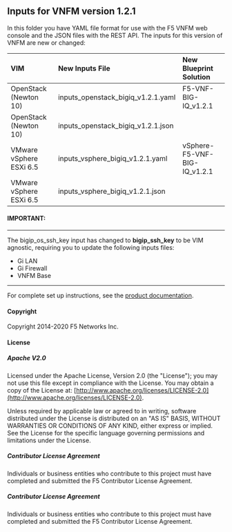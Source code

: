 ## Inputs for VNFM version 1.2.1

In this folder you have YAML file format for use with the F5 VNFM web console and the JSON files with the REST API. The inputs for this version of VNFM are new or changed: 

| VIM                       | New Inputs File                              | New Blueprint Solution         |
| :-------------------------| :--------------------------------------------| :------------------------------| 
| OpenStack (Newton 10)     | inputs_openstack_bigiq_v1.2.1.yaml           | F5-VNF-BIG-IQ_v1.2.1           |
| OpenStack (Newton 10)     | inputs_openstack_bigiq_v1.2.1.json           |                                |
| VMware vSphere ESXi 6.5   | inputs_vsphere_bigiq_v1.2.1.yaml             | vSphere-F5-VNF-BIG-IQ_v1.2.1   |
| VMware vSphere ESXi 6.5   | inputs_vsphere_bigiq_v1.2.1.json             |                                |
 

<!--- CGNAT capabilities - enable CGNAT using pre-provisioned LSN pools, a CGNAT-enabled AS3 declaration, and a Gi LAN or Gi Firewall blueprint solution defined with new CGNAT-specific inputs. --->

#### IMPORTANT:
-----------------
The bigip_os_ssh_key input has changed to **bigip_ssh_key** to be VIM agnostic, requiring you to update the following inputs files:

- Gi LAN
- Gi Firewall
- VNFM Base

----------------

For complete set up instructions, see the [product documentation](https://clouddocs.f5.com/cloud/nfv/latest/setup.html#set-up-your-vim).

#### Copyright
Copyright 2014-2020 F5 Networks Inc.

#### License

##### Apache V2.0 
Licensed under the Apache License, Version 2.0 (the "License"); you may not use this file except in compliance with the License. You may obtain a copy of the License at: [http://www.apache.org/licenses/LICENSE-2.0](http://www.apache.org/licenses/LICENSE-2.0).

Unless required by applicable law or agreed to in writing, software distributed under the License is distributed on an "AS IS" BASIS, WITHOUT WARRANTIES OR CONDITIONS OF ANY KIND, either express or implied. See the License for the specific language governing permissions and limitations under the License.

##### Contributor License Agreement
Individuals or business entities who contribute to this project must have completed and submitted the F5 Contributor License Agreement.
##### Contributor License Agreement
Individuals or business entities who contribute to this project must have completed and submitted the F5 Contributor License Agreement.

